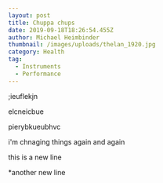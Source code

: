```yaml
---
layout: post
title: Chuppa chups
date: 2019-09-18T18:26:54.455Z
author: Michael Heimbinder
thumbnail: /images/uploads/thelan_1920.jpg
category: Health
tag:
  - Instruments
  - Performance
---
```

;ieuflekjn

elcneicbue

pierybkueubhvc

i'm chnaging things again and again

this is a new line

\*another new line
